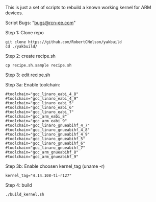 This is just a set of scripts to rebuild a known working kernel for ARM devices.

Script Bugs: "bugs@rcn-ee.com"

Step 1: Clone repo

```
git clone https://github.com/RobertCNelson/yakbuild
cd ./yakbuild/
```

Step 2: create recipe.sh

```
cp recipe.sh.sample recipe.sh
```

Step 3: edit recipe.sh

Step 3a: Enable toolchain:

```
#toolchain="gcc_linaro_eabi_4_8"
#toolchain="gcc_linaro_eabi_4_9"
#toolchain="gcc_linaro_eabi_5"
#toolchain="gcc_linaro_eabi_6"
#toolchain="gcc_linaro_eabi_7"
#toolchain="gcc_arm_eabi_8"
#toolchain="gcc_arm_eabi_9"
#toolchain="gcc_linaro_gnueabihf_4_7"
#toolchain="gcc_linaro_gnueabihf_4_8"
#toolchain="gcc_linaro_gnueabihf_4_9"
#toolchain="gcc_linaro_gnueabihf_5"
#toolchain="gcc_linaro_gnueabihf_6"
#toolchain="gcc_linaro_gnueabihf_7"
#toolchain="gcc_arm_gnueabihf_8"
#toolchain="gcc_arm_gnueabihf_9"
```

Step 3b: Enable choosen kernel_tag (uname -r)

```
kernel_tag="4.14.108-ti-r127"
```

Step 4: build

```
./build_kernel.sh
```
